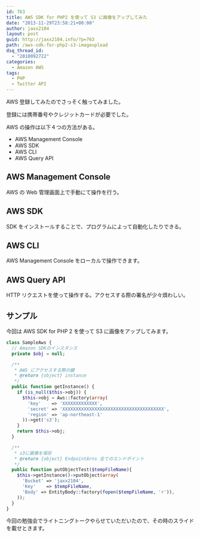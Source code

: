```yaml
---
id: 763
title: AWS SDK for PHP2 を使って S3 に画像をアップしてみた
date: "2013-11-29T23:58:21+00:00"
author: jaxx2104
layout: post
guid: http://jaxx2104.info/?p=763
path: /aws-sdk-for-php2-s3-imageupload
dsq_thread_id:
  - "2010092722"
categories:
  - Amazon AWS
tags:
  - PHP
  - Twitter API
---
```


AWS 登録してみたのでさっそく触ってみました。

登録には携帯番号やクレジットカードが必要でした。

AWS の操作は以下４つの方法がある。

- AWS Management Console
- AWS SDK
- AWS CLI
- AWS Query API

## AWS Management Console

AWS の Web 管理画面上で手動にて操作を行う。

<!--more-->

## AWS SDK

SDK をインストールすることで、プログラムによって自動化したりできる。

## AWS CLI

AWS Management Console をローカルで操作できます。

## AWS Query API

HTTP リクエストを使って操作する。アクセスする際の署名が少々煩わしい。

## サンプル

今回は AWS SDK for PHP 2 を使って S3 に画像をアップしてみます。

```php
class SampleAws {
  // Amazon SDKのインスタンス
  private $obj = null;

  /**
   * AWS にアクセスする際の鍵
   * @return {object} instance
   */
  public function getInstance() {
    if (is_null($this->obj)) {
      $this->obj = Aws::factory(array(
        'key'    => 'XXXXXXXXXXXXX',
        'secret' => 'XXXXXXXXXXXXXXXXXXXXXXXXXXXXXXXXXXXXXX',
        'region' => 'ap-northeast-1'
      ))->get('s3');
    }
    return $this->obj;
  }

  /**
   * s3に画像を保存
   * @return {object} EndpointArns 全てのエンドポイント
   */
  public function putObjectTest($tempFileName){
    $this->getInstance()->putObject(array(
      'Bucket' => 'jaxx2104',
      'Key'    => $tempFileName,
      'Body' => EntityBody::factory(fopen($tempFileName, 'r')),
    ));
  }
}
```

今回の勉強会でライトニングトークやらせていただいたので、その時のスライドを載せときます。
